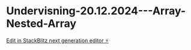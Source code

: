 # Undervisning-20.12.2024---Array-Nested-Array

[Edit in StackBlitz next generation editor ⚡️](https://stackblitz.com/~/github.com/Rednasrot/Undervisning-20.12.2024---Array-Nested-Array)